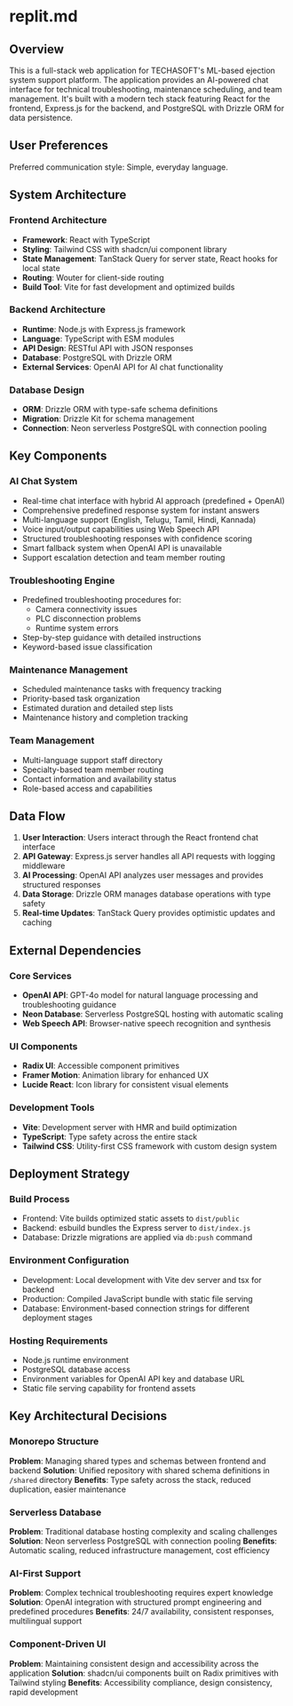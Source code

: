# replit.md

## Overview

This is a full-stack web application for TECHASOFT's ML-based ejection system support platform. The application provides an AI-powered chat interface for technical troubleshooting, maintenance scheduling, and team management. It's built with a modern tech stack featuring React for the frontend, Express.js for the backend, and PostgreSQL with Drizzle ORM for data persistence.

## User Preferences

Preferred communication style: Simple, everyday language.

## System Architecture

### Frontend Architecture
- **Framework**: React with TypeScript
- **Styling**: Tailwind CSS with shadcn/ui component library
- **State Management**: TanStack Query for server state, React hooks for local state
- **Routing**: Wouter for client-side routing
- **Build Tool**: Vite for fast development and optimized builds

### Backend Architecture
- **Runtime**: Node.js with Express.js framework
- **Language**: TypeScript with ESM modules
- **API Design**: RESTful API with JSON responses
- **Database**: PostgreSQL with Drizzle ORM
- **External Services**: OpenAI API for AI chat functionality

### Database Design
- **ORM**: Drizzle ORM with type-safe schema definitions
- **Migration**: Drizzle Kit for schema management
- **Connection**: Neon serverless PostgreSQL with connection pooling

## Key Components

### AI Chat System
- Real-time chat interface with hybrid AI approach (predefined + OpenAI)
- Comprehensive predefined response system for instant answers
- Multi-language support (English, Telugu, Tamil, Hindi, Kannada)
- Voice input/output capabilities using Web Speech API
- Structured troubleshooting responses with confidence scoring
- Smart fallback system when OpenAI API is unavailable
- Support escalation detection and team member routing

### Troubleshooting Engine
- Predefined troubleshooting procedures for:
  - Camera connectivity issues
  - PLC disconnection problems
  - Runtime system errors
- Step-by-step guidance with detailed instructions
- Keyword-based issue classification

### Maintenance Management
- Scheduled maintenance tasks with frequency tracking
- Priority-based task organization
- Estimated duration and detailed step lists
- Maintenance history and completion tracking

### Team Management
- Multi-language support staff directory
- Specialty-based team member routing
- Contact information and availability status
- Role-based access and capabilities

## Data Flow

1. **User Interaction**: Users interact through the React frontend chat interface
2. **API Gateway**: Express.js server handles all API requests with logging middleware
3. **AI Processing**: OpenAI API analyzes user messages and provides structured responses
4. **Data Storage**: Drizzle ORM manages database operations with type safety
5. **Real-time Updates**: TanStack Query provides optimistic updates and caching

## External Dependencies

### Core Services
- **OpenAI API**: GPT-4o model for natural language processing and troubleshooting guidance
- **Neon Database**: Serverless PostgreSQL hosting with automatic scaling
- **Web Speech API**: Browser-native speech recognition and synthesis

### UI Components
- **Radix UI**: Accessible component primitives
- **Framer Motion**: Animation library for enhanced UX
- **Lucide React**: Icon library for consistent visual elements

### Development Tools
- **Vite**: Development server with HMR and build optimization
- **TypeScript**: Type safety across the entire stack
- **Tailwind CSS**: Utility-first CSS framework with custom design system

## Deployment Strategy

### Build Process
- Frontend: Vite builds optimized static assets to `dist/public`
- Backend: esbuild bundles the Express server to `dist/index.js`
- Database: Drizzle migrations are applied via `db:push` command

### Environment Configuration
- Development: Local development with Vite dev server and tsx for backend
- Production: Compiled JavaScript bundle with static file serving
- Database: Environment-based connection strings for different deployment stages

### Hosting Requirements
- Node.js runtime environment
- PostgreSQL database access
- Environment variables for OpenAI API key and database URL
- Static file serving capability for frontend assets

## Key Architectural Decisions

### Monorepo Structure
**Problem**: Managing shared types and schemas between frontend and backend
**Solution**: Unified repository with shared schema definitions in `/shared` directory
**Benefits**: Type safety across the stack, reduced duplication, easier maintenance

### Serverless Database
**Problem**: Traditional database hosting complexity and scaling challenges
**Solution**: Neon serverless PostgreSQL with connection pooling
**Benefits**: Automatic scaling, reduced infrastructure management, cost efficiency

### AI-First Support
**Problem**: Complex technical troubleshooting requires expert knowledge
**Solution**: OpenAI integration with structured prompt engineering and predefined procedures
**Benefits**: 24/7 availability, consistent responses, multilingual support

### Component-Driven UI
**Problem**: Maintaining consistent design and accessibility across the application
**Solution**: shadcn/ui components built on Radix primitives with Tailwind styling
**Benefits**: Accessibility compliance, design consistency, rapid development